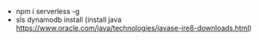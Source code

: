 - npm i serverless -g
- sls dynamodb install (install java https://www.oracle.com/java/technologies/javase-jre8-downloads.html)